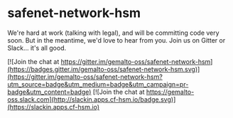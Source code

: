 
# safenet-network-hsm

We're hard at work (talking with legal), and will be committing code very soon. But in the meantime, we'd love to hear from you. Join us on Gitter or Slack... it's all good.

[![Join the chat at https://gitter.im/gemalto-oss/safenet-network-hsm](https://badges.gitter.im/gemalto-oss/safenet-network-hsm.svg)](https://gitter.im/gemalto-oss/safenet-network-hsm?utm_source=badge&utm_medium=badge&utm_campaign=pr-badge&utm_content=badge) [![Join the chat at https://gemalto-oss.slack.com](http://slackin.apps.cf-hsm.io/badge.svg)](https://slackin.apps.cf-hsm.io)
